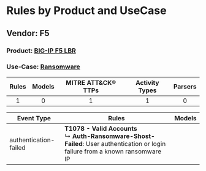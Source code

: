 Rules by Product and UseCase
============================
Vendor: F5
----------
### Product: [BIG-IP F5 LBR](../ds_f5_big-ip_f5_lbr.md)
### Use-Case: [Ransomware](../../../../UseCases/uc_ransomware.md)

| Rules | Models | MITRE ATT&CK® TTPs | Activity Types | Parsers |
|:-----:|:------:|:------------------:|:--------------:|:-------:|
|   1   |   0    |         1          |       1        |    0    |

| Event Type    | Rules    | Models |
| ---- | ---- | ------ |
| authentication-failed | <b>T1078 - Valid Accounts</b><br> ↳ <b>Auth-Ransomware-Shost-Failed</b>: User authentication or login failure from a known ransomware IP |        |